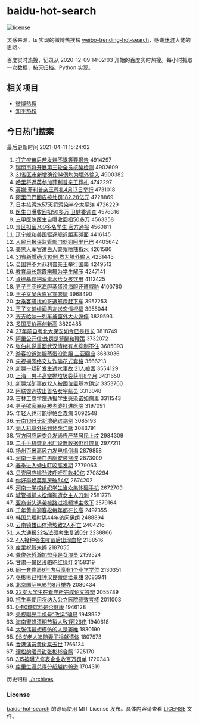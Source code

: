 # baidu-hot-search

[![license](https://img.shields.io/github/license/Arrackisarookie/baidu-hot-search)](https://github.com/Arrackisarookie/baidu-hot-search/blob/master/LICENSE)

灵感来源，ts 实现的微博热搜榜 [weibo-trending-hot-search](https://github.com/justjavac/weibo-trending-hot-search)，感谢[迷渡](https://github.com/justjavac)大佬的思路~

百度实时热搜，记录从 2020-12-09 14:02:03 开始的百度实时热搜。每小时抓取一次数据，按天[归档](./archives)。Python 实现。

## 相关项目
+ [微博热搜](https://github.com/Arrackisarookie/weibo-hot-search)
+ [知乎热榜](https://github.com/Arrackisarookie/zhihu-top-search)

## 今日热门搜索

<!-- Rank Begin -->

最后更新时间 2021-04-11 15:24:02

1. [打完疫苗后若发烧不退等要报告](http://www.baidu.com/baidu?cl=3&tn=SE_baiduhomet8_jmjb7mjw&rsv_dl=fyb_top&fr=top1000&wd=%B4%F2%CD%EA%D2%DF%C3%E7%BA%F3%C8%F4%B7%A2%C9%D5%B2%BB%CD%CB%B5%C8%D2%AA%B1%A8%B8%E6) 4914297
1. [瑞丽市将开展第三轮全员核酸检测](http://www.baidu.com/baidu?cl=3&tn=SE_baiduhomet8_jmjb7mjw&rsv_dl=fyb_top&fr=top1000&wd=%C8%F0%C0%F6%CA%D0%BD%AB%BF%AA%D5%B9%B5%DA%C8%FD%C2%D6%C8%AB%D4%B1%BA%CB%CB%E1%BC%EC%B2%E2) 4902609
1. [31省区市新增确诊14例均为境外输入](http://www.baidu.com/baidu?cl=3&tn=SE_baiduhomet8_jmjb7mjw&rsv_dl=fyb_top&fr=top1000&wd=31%CA%A1%C7%F8%CA%D0%D0%C2%D4%F6%C8%B7%D5%EF14%C0%FD%BE%F9%CE%AA%BE%B3%CD%E2%CA%E4%C8%EB) 4900382
1. [哈里将返英参加菲利普亲王葬礼](http://www.baidu.com/baidu?cl=3&tn=SE_baiduhomet8_jmjb7mjw&rsv_dl=fyb_top&fr=top1000&wd=%B9%FE%C0%EF%BD%AB%B7%B5%D3%A2%B2%CE%BC%D3%B7%C6%C0%FB%C6%D5%C7%D7%CD%F5%D4%E1%C0%F1) 4742297
1. [英媒:菲利普亲王葬礼4月17日举行](http://www.baidu.com/baidu?cl=3&tn=SE_baiduhomet8_jmjb7mjw&rsv_dl=fyb_top&fr=top1000&wd=%D3%A2%C3%BD%3A%B7%C6%C0%FB%C6%D5%C7%D7%CD%F5%D4%E1%C0%F14%D4%C217%C8%D5%BE%D9%D0%D0) 4731018
1. [阿里巴巴回应被处罚182.28亿元](http://www.baidu.com/baidu?cl=3&tn=SE_baiduhomet8_jmjb7mjw&rsv_dl=fyb_top&fr=top1000&wd=%B0%A2%C0%EF%B0%CD%B0%CD%BB%D8%D3%A6%B1%BB%B4%A6%B7%A3182.28%D2%DA%D4%AA) 4728869
1. [日本核污水57天将污染半个太平洋](http://www.baidu.com/baidu?cl=3&tn=SE_baiduhomet8_jmjb7mjw&rsv_dl=fyb_top&fr=top1000&wd=%C8%D5%B1%BE%BA%CB%CE%DB%CB%AE57%CC%EC%BD%AB%CE%DB%C8%BE%B0%EB%B8%F6%CC%AB%C6%BD%D1%F3) 4726229
1. [医生自曝收回扣50多万 卫健委调查](http://www.baidu.com/baidu?cl=3&tn=SE_baiduhomet8_jmjb7mjw&rsv_dl=fyb_top&fr=top1000&wd=%D2%BD%C9%FA%D7%D4%C6%D8%CA%D5%BB%D8%BF%DB50%B6%E0%CD%F2%20%CE%C0%BD%A1%CE%AF%B5%F7%B2%E9) 4576316
1. [三甲医院医生自曝收回扣50多万](http://www.baidu.com/baidu?cl=3&tn=SE_baiduhomet8_jmjb7mjw&rsv_dl=fyb_top&fr=top1000&wd=%C8%FD%BC%D7%D2%BD%D4%BA%D2%BD%C9%FA%D7%D4%C6%D8%CA%D5%BB%D8%BF%DB50%B6%E0%CD%F2) 4563358
1. [景区扣留700多名学生 官方通报](http://www.baidu.com/baidu?cl=3&tn=SE_baiduhomet8_jmjb7mjw&rsv_dl=fyb_top&fr=top1000&wd=%BE%B0%C7%F8%BF%DB%C1%F4700%B6%E0%C3%FB%D1%A7%C9%FA%20%B9%D9%B7%BD%CD%A8%B1%A8) 4560811
1. [辽宁舰和美国驱逐舰近距离碰面](http://www.baidu.com/baidu?cl=3&tn=SE_baiduhomet8_jmjb7mjw&rsv_dl=fyb_top&fr=top1000&wd=%C1%C9%C4%FE%BD%A2%BA%CD%C3%C0%B9%FA%C7%FD%D6%F0%BD%A2%BD%FC%BE%E0%C0%EB%C5%F6%C3%E6) 4416145
1. [人民日报评监管部门处罚阿里巴巴](http://www.baidu.com/baidu?cl=3&tn=SE_baiduhomet8_jmjb7mjw&rsv_dl=fyb_top&fr=top1000&wd=%C8%CB%C3%F1%C8%D5%B1%A8%C6%C0%BC%E0%B9%DC%B2%BF%C3%C5%B4%A6%B7%A3%B0%A2%C0%EF%B0%CD%B0%CD) 4405642
1. [美黑人军官遭白人警察喷辣椒水](http://www.baidu.com/baidu?cl=3&tn=SE_baiduhomet8_jmjb7mjw&rsv_dl=fyb_top&fr=top1000&wd=%C3%C0%BA%DA%C8%CB%BE%FC%B9%D9%D4%E2%B0%D7%C8%CB%BE%AF%B2%EC%C5%E7%C0%B1%BD%B7%CB%AE) 4261580
1. [31省新增确诊10例 均为境外输入](http://www.baidu.com/baidu?cl=3&tn=SE_baiduhomet8_jmjb7mjw&rsv_dl=fyb_top&fr=top1000&wd=31%CA%A1%D0%C2%D4%F6%C8%B7%D5%EF10%C0%FD%20%BE%F9%CE%AA%BE%B3%CD%E2%CA%E4%C8%EB) 4251445
1. [英国将不为菲利普亲王举行国葬](http://www.baidu.com/baidu?cl=3&tn=SE_baiduhomet8_jmjb7mjw&rsv_dl=fyb_top&fr=top1000&wd=%D3%A2%B9%FA%BD%AB%B2%BB%CE%AA%B7%C6%C0%FB%C6%D5%C7%D7%CD%F5%BE%D9%D0%D0%B9%FA%D4%E1) 4249513
1. [教育局长跳霹雳舞为学生解压](http://www.baidu.com/baidu?cl=3&tn=SE_baiduhomet8_jmjb7mjw&rsv_dl=fyb_top&fr=top1000&wd=%BD%CC%D3%FD%BE%D6%B3%A4%CC%F8%C5%F9%F6%A8%CE%E8%CE%AA%D1%A7%C9%FA%BD%E2%D1%B9) 4247141
1. [肯德基误把消毒水给女孩饮用](http://www.baidu.com/baidu?cl=3&tn=SE_baiduhomet8_jmjb7mjw&rsv_dl=fyb_top&fr=top1000&wd=%BF%CF%B5%C2%BB%F9%CE%F3%B0%D1%CF%FB%B6%BE%CB%AE%B8%F8%C5%AE%BA%A2%D2%FB%D3%C3) 4112425
1. [男子三亚吃海胆蒸蛋没海胆还遭威胁](http://www.baidu.com/baidu?cl=3&tn=SE_baiduhomet8_jmjb7mjw&rsv_dl=fyb_top&fr=top1000&wd=%C4%D0%D7%D3%C8%FD%D1%C7%B3%D4%BA%A3%B5%A8%D5%F4%B5%B0%C3%BB%BA%A3%B5%A8%BB%B9%D4%E2%CD%FE%D0%B2) 4100780
1. [王子文吴永恩官宣恋情](http://www.baidu.com/baidu?cl=3&tn=SE_baiduhomet8_jmjb7mjw&rsv_dl=fyb_top&fr=top1000&wd=%CD%F5%D7%D3%CE%C4%CE%E2%D3%C0%B6%F7%B9%D9%D0%FB%C1%B5%C7%E9) 3968490
1. [女乘客骚扰的哥遭怒斥赶下车](http://www.baidu.com/baidu?cl=3&tn=SE_baiduhomet8_jmjb7mjw&rsv_dl=fyb_top&fr=top1000&wd=%C5%AE%B3%CB%BF%CD%C9%A7%C8%C5%B5%C4%B8%E7%D4%E2%C5%AD%B3%E2%B8%CF%CF%C2%B3%B5) 3957253
1. [王子文前绯闻男友送恋情祝福](http://www.baidu.com/baidu?cl=3&tn=SE_baiduhomet8_jmjb7mjw&rsv_dl=fyb_top&fr=top1000&wd=%CD%F5%D7%D3%CE%C4%C7%B0%E7%B3%CE%C5%C4%D0%D3%D1%CB%CD%C1%B5%C7%E9%D7%A3%B8%A3) 3955044
1. [齐齐哈尔一列车被窗外大火逼停](http://www.baidu.com/baidu?cl=3&tn=SE_baiduhomet8_jmjb7mjw&rsv_dl=fyb_top&fr=top1000&wd=%C6%EB%C6%EB%B9%FE%B6%FB%D2%BB%C1%D0%B3%B5%B1%BB%B4%B0%CD%E2%B4%F3%BB%F0%B1%C6%CD%A3) 3829593
1. [多国房价再创新高](http://www.baidu.com/baidu?cl=3&tn=SE_baiduhomet8_jmjb7mjw&rsv_dl=fyb_top&fr=top1000&wd=%B6%E0%B9%FA%B7%BF%BC%DB%D4%D9%B4%B4%D0%C2%B8%DF) 3820485
1. [27年前自考北大保安如今已是校长](http://www.baidu.com/baidu?cl=3&tn=SE_baiduhomet8_jmjb7mjw&rsv_dl=fyb_top&fr=top1000&wd=27%C4%EA%C7%B0%D7%D4%BF%BC%B1%B1%B4%F3%B1%A3%B0%B2%C8%E7%BD%F1%D2%D1%CA%C7%D0%A3%B3%A4) 3818749
1. [阿里公开信:处罚是警醒和鞭策](http://www.baidu.com/baidu?cl=3&tn=SE_baiduhomet8_jmjb7mjw&rsv_dl=fyb_top&fr=top1000&wd=%B0%A2%C0%EF%B9%AB%BF%AA%D0%C5%3A%B4%A6%B7%A3%CA%C7%BE%AF%D0%D1%BA%CD%B1%DE%B2%DF) 3732072
1. [张伯礼说重回武汉情绪有点抑制不住](http://www.baidu.com/baidu?cl=3&tn=SE_baiduhomet8_jmjb7mjw&rsv_dl=fyb_top&fr=top1000&wd=%D5%C5%B2%AE%C0%F1%CB%B5%D6%D8%BB%D8%CE%E4%BA%BA%C7%E9%D0%F7%D3%D0%B5%E3%D2%D6%D6%C6%B2%BB%D7%A1) 3685093
1. [游客投诉海胆蒸蛋没海胆 三亚回应](http://www.baidu.com/baidu?cl=3&tn=SE_baiduhomet8_jmjb7mjw&rsv_dl=fyb_top&fr=top1000&wd=%D3%CE%BF%CD%CD%B6%CB%DF%BA%A3%B5%A8%D5%F4%B5%B0%C3%BB%BA%A3%B5%A8%20%C8%FD%D1%C7%BB%D8%D3%A6) 3683036
1. [央视揭网络交友诈骗花式套路](http://www.baidu.com/baidu?cl=3&tn=SE_baiduhomet8_jmjb7mjw&rsv_dl=fyb_top&fr=top1000&wd=%D1%EB%CA%D3%BD%D2%CD%F8%C2%E7%BD%BB%D3%D1%D5%A9%C6%AD%BB%A8%CA%BD%CC%D7%C2%B7) 3566213
1. [新疆一煤矿发生透水事故 21人被困](http://www.baidu.com/baidu?cl=3&tn=SE_baiduhomet8_jmjb7mjw&rsv_dl=fyb_top&fr=top1000&wd=%D0%C2%BD%AE%D2%BB%C3%BA%BF%F3%B7%A2%C9%FA%CD%B8%CB%AE%CA%C2%B9%CA%2021%C8%CB%B1%BB%C0%A7) 3554129
1. [上海一男子高空抛垃圾袋获刑8个月](http://www.baidu.com/baidu?cl=3&tn=SE_baiduhomet8_jmjb7mjw&rsv_dl=fyb_top&fr=top1000&wd=%C9%CF%BA%A3%D2%BB%C4%D0%D7%D3%B8%DF%BF%D5%C5%D7%C0%AC%BB%F8%B4%FC%BB%F1%D0%CC8%B8%F6%D4%C2) 3431650
1. [新疆煤矿事故12人被困位置基本确定](http://www.baidu.com/baidu?cl=3&tn=SE_baiduhomet8_jmjb7mjw&rsv_dl=fyb_top&fr=top1000&wd=%D0%C2%BD%AE%C3%BA%BF%F3%CA%C2%B9%CA12%C8%CB%B1%BB%C0%A7%CE%BB%D6%C3%BB%F9%B1%BE%C8%B7%B6%A8) 3353760
1. [阿联酋选拔出首名女宇航员](http://www.baidu.com/baidu?cl=3&tn=SE_baiduhomet8_jmjb7mjw&rsv_dl=fyb_top&fr=top1000&wd=%B0%A2%C1%AA%C7%F5%D1%A1%B0%CE%B3%F6%CA%D7%C3%FB%C5%AE%D3%EE%BA%BD%D4%B1) 3313048
1. [吉林工商学院通报学生感染诺如病毒](http://www.baidu.com/baidu?cl=3&tn=SE_baiduhomet8_jmjb7mjw&rsv_dl=fyb_top&fr=top1000&wd=%BC%AA%C1%D6%B9%A4%C9%CC%D1%A7%D4%BA%CD%A8%B1%A8%D1%A7%C9%FA%B8%D0%C8%BE%C5%B5%C8%E7%B2%A1%B6%BE) 3311543
1. [男子欲家暴反被老婆打进医院](http://www.baidu.com/baidu?cl=3&tn=SE_baiduhomet8_jmjb7mjw&rsv_dl=fyb_top&fr=top1000&wd=%C4%D0%D7%D3%D3%FB%BC%D2%B1%A9%B7%B4%B1%BB%C0%CF%C6%C5%B4%F2%BD%F8%D2%BD%D4%BA) 3197091
1. [年轻人也可能得帕金森病](http://www.baidu.com/baidu?cl=3&tn=SE_baiduhomet8_jmjb7mjw&rsv_dl=fyb_top&fr=top1000&wd=%C4%EA%C7%E1%C8%CB%D2%B2%BF%C9%C4%DC%B5%C3%C5%C1%BD%F0%C9%AD%B2%A1) 3092548
1. [云南10日无新增确诊病例](http://www.baidu.com/baidu?cl=3&tn=SE_baiduhomet8_jmjb7mjw&rsv_dl=fyb_top&fr=top1000&wd=%D4%C6%C4%CF10%C8%D5%CE%DE%D0%C2%D4%F6%C8%B7%D5%EF%B2%A1%C0%FD) 3085193
1. [无人机意外拍到怀孕江豚](http://www.baidu.com/baidu?cl=3&tn=SE_baiduhomet8_jmjb7mjw&rsv_dl=fyb_top&fr=top1000&wd=%CE%DE%C8%CB%BB%FA%D2%E2%CD%E2%C5%C4%B5%BD%BB%B3%D4%D0%BD%AD%EB%E0) 3083791
1. [官方回应居委会发通告严禁居民上坟](http://www.baidu.com/baidu?cl=3&tn=SE_baiduhomet8_jmjb7mjw&rsv_dl=fyb_top&fr=top1000&wd=%B9%D9%B7%BD%BB%D8%D3%A6%BE%D3%CE%AF%BB%E1%B7%A2%CD%A8%B8%E6%D1%CF%BD%FB%BE%D3%C3%F1%C9%CF%B7%D8) 2984309
1. [二手手机恢复出厂设置数据仍可恢复](http://www.baidu.com/baidu?cl=3&tn=SE_baiduhomet8_jmjb7mjw&rsv_dl=fyb_top&fr=top1000&wd=%B6%FE%CA%D6%CA%D6%BB%FA%BB%D6%B8%B4%B3%F6%B3%A7%C9%E8%D6%C3%CA%FD%BE%DD%C8%D4%BF%C9%BB%D6%B8%B4) 2977211
1. [扬州百米高风力发电机倒塌](http://www.baidu.com/baidu?cl=3&tn=SE_baiduhomet8_jmjb7mjw&rsv_dl=fyb_top&fr=top1000&wd=%D1%EF%D6%DD%B0%D9%C3%D7%B8%DF%B7%E7%C1%A6%B7%A2%B5%E7%BB%FA%B5%B9%CB%FA) 2879858
1. [河南一中学在男厕安装监控](http://www.baidu.com/baidu?cl=3&tn=SE_baiduhomet8_jmjb7mjw&rsv_dl=fyb_top&fr=top1000&wd=%BA%D3%C4%CF%D2%BB%D6%D0%D1%A7%D4%DA%C4%D0%B2%DE%B0%B2%D7%B0%BC%E0%BF%D8) 2873009
1. [春季进入蜱虫叮咬高发期](http://www.baidu.com/baidu?cl=3&tn=SE_baiduhomet8_jmjb7mjw&rsv_dl=fyb_top&fr=top1000&wd=%B4%BA%BC%BE%BD%F8%C8%EB%F2%E7%B3%E6%B6%A3%D2%A7%B8%DF%B7%A2%C6%DA) 2779063
1. [贝壳回应姚劲波呼吁罚款40亿](http://www.baidu.com/baidu?cl=3&tn=SE_baiduhomet8_jmjb7mjw&rsv_dl=fyb_top&fr=top1000&wd=%B1%B4%BF%C7%BB%D8%D3%A6%D2%A6%BE%A2%B2%A8%BA%F4%D3%F5%B7%A3%BF%EE40%D2%DA) 2708294
1. [你好李焕英票房破54亿](http://www.baidu.com/baidu?cl=3&tn=SE_baiduhomet8_jmjb7mjw&rsv_dl=fyb_top&fr=top1000&wd=%C4%E3%BA%C3%C0%EE%BB%C0%D3%A2%C6%B1%B7%BF%C6%C654%D2%DA) 2674202
1. [河南一学校组织学生当众集体砸手机](http://www.baidu.com/baidu?cl=3&tn=SE_baiduhomet8_jmjb7mjw&rsv_dl=fyb_top&fr=top1000&wd=%BA%D3%C4%CF%D2%BB%D1%A7%D0%A3%D7%E9%D6%AF%D1%A7%C9%FA%B5%B1%D6%DA%BC%AF%CC%E5%D4%D2%CA%D6%BB%FA) 2672709
1. [城管抓捕未拴绳狗遭女主人刀刺](http://www.baidu.com/baidu?cl=3&tn=SE_baiduhomet8_jmjb7mjw&rsv_dl=fyb_top&fr=top1000&wd=%B3%C7%B9%DC%D7%A5%B2%B6%CE%B4%CB%A9%C9%FE%B9%B7%D4%E2%C5%AE%D6%F7%C8%CB%B5%B6%B4%CC) 2581778
1. [亚裔街头遇袭被路过视频博主救下](http://www.baidu.com/baidu?cl=3&tn=SE_baiduhomet8_jmjb7mjw&rsv_dl=fyb_top&fr=top1000&wd=%D1%C7%D2%E1%BD%D6%CD%B7%D3%F6%CF%AE%B1%BB%C2%B7%B9%FD%CA%D3%C6%B5%B2%A9%D6%F7%BE%C8%CF%C2) 2579164
1. [千年黄山迎客松每年都在长高](http://www.baidu.com/baidu?cl=3&tn=SE_baiduhomet8_jmjb7mjw&rsv_dl=fyb_top&fr=top1000&wd=%C7%A7%C4%EA%BB%C6%C9%BD%D3%AD%BF%CD%CB%C9%C3%BF%C4%EA%B6%BC%D4%DA%B3%A4%B8%DF) 2497355
1. [韩国总理时隔44年访问伊朗](http://www.baidu.com/baidu?cl=3&tn=SE_baiduhomet8_jmjb7mjw&rsv_dl=fyb_top&fr=top1000&wd=%BA%AB%B9%FA%D7%DC%C0%ED%CA%B1%B8%F444%C4%EA%B7%C3%CE%CA%D2%C1%C0%CA) 2488894
1. [云南镇雄山体滑坡致2人死亡](http://www.baidu.com/baidu?cl=3&tn=SE_baiduhomet8_jmjb7mjw&rsv_dl=fyb_top&fr=top1000&wd=%D4%C6%C4%CF%D5%F2%D0%DB%C9%BD%CC%E5%BB%AC%C6%C2%D6%C22%C8%CB%CB%C0%CD%F6) 2404216
1. [人大通报22名法硕考生复试0分](http://www.baidu.com/baidu?cl=3&tn=SE_baiduhomet8_jmjb7mjw&rsv_dl=fyb_top&fr=top1000&wd=%C8%CB%B4%F3%CD%A8%B1%A822%C3%FB%B7%A8%CB%B6%BF%BC%C9%FA%B8%B4%CA%D40%B7%D6) 2238866
1. [4人接种强生疫苗后出现血栓](http://www.baidu.com/baidu?cl=3&tn=SE_baiduhomet8_jmjb7mjw&rsv_dl=fyb_top&fr=top1000&wd=4%C8%CB%BD%D3%D6%D6%C7%BF%C9%FA%D2%DF%C3%E7%BA%F3%B3%F6%CF%D6%D1%AA%CB%A8) 2188516
1. [库里祝贺朱婷](http://www.baidu.com/baidu?cl=3&tn=SE_baiduhomet8_jmjb7mjw&rsv_dl=fyb_top&fr=top1000&wd=%BF%E2%C0%EF%D7%A3%BA%D8%D6%EC%E6%C3) 2187055
1. [龚俊张哲瀚加盟我是女演员](http://www.baidu.com/baidu?cl=3&tn=SE_baiduhomet8_jmjb7mjw&rsv_dl=fyb_top&fr=top1000&wd=%B9%A8%BF%A1%D5%C5%D5%DC%E5%AB%BC%D3%C3%CB%CE%D2%CA%C7%C5%AE%D1%DD%D4%B1) 2159524
1. [甘肃一景区设骆驼红绿灯](http://www.baidu.com/baidu?cl=3&tn=SE_baiduhomet8_jmjb7mjw&rsv_dl=fyb_top&fr=top1000&wd=%B8%CA%CB%E0%D2%BB%BE%B0%C7%F8%C9%E8%C2%E6%CD%D5%BA%EC%C2%CC%B5%C6) 2158319
1. [同一套住房6年内只享有1个小学学位](http://www.baidu.com/baidu?cl=3&tn=SE_baiduhomet8_jmjb7mjw&rsv_dl=fyb_top&fr=top1000&wd=%CD%AC%D2%BB%CC%D7%D7%A1%B7%BF6%C4%EA%C4%DA%D6%BB%CF%ED%D3%D01%B8%F6%D0%A1%D1%A7%D1%A7%CE%BB) 2130351
1. [张彬彬已推钟汉良微信给景甜](http://www.baidu.com/baidu?cl=3&tn=SE_baiduhomet8_jmjb7mjw&rsv_dl=fyb_top&fr=top1000&wd=%D5%C5%B1%F2%B1%F2%D2%D1%CD%C6%D6%D3%BA%BA%C1%BC%CE%A2%D0%C5%B8%F8%BE%B0%CC%F0) 2083941
1. [北京国际电影节8月举办](http://www.baidu.com/baidu?cl=3&tn=SE_baiduhomet8_jmjb7mjw&rsv_dl=fyb_top&fr=top1000&wd=%B1%B1%BE%A9%B9%FA%BC%CA%B5%E7%D3%B0%BD%DA8%D4%C2%BE%D9%B0%EC) 2080434
1. [22岁大学生在看守所完成论文答辩](http://www.baidu.com/baidu?cl=3&tn=SE_baiduhomet8_jmjb7mjw&rsv_dl=fyb_top&fr=top1000&wd=22%CB%EA%B4%F3%D1%A7%C9%FA%D4%DA%BF%B4%CA%D8%CB%F9%CD%EA%B3%C9%C2%DB%CE%C4%B4%F0%B1%E7) 2055789
1. [抗生素使用将纳入公立医院绩效考核](http://www.baidu.com/baidu?cl=3&tn=SE_baiduhomet8_jmjb7mjw&rsv_dl=fyb_top&fr=top1000&wd=%BF%B9%C9%FA%CB%D8%CA%B9%D3%C3%BD%AB%C4%C9%C8%EB%B9%AB%C1%A2%D2%BD%D4%BA%BC%A8%D0%A7%BF%BC%BA%CB) 2011003
1. [0卡0糖饮料是否健康](http://www.baidu.com/baidu?cl=3&tn=SE_baiduhomet8_jmjb7mjw&rsv_dl=fyb_top&fr=top1000&wd=0%BF%A80%CC%C7%D2%FB%C1%CF%CA%C7%B7%F1%BD%A1%BF%B5) 1946128
1. [央视曝光手机号“改运”骗局](http://www.baidu.com/baidu?cl=3&tn=SE_baiduhomet8_jmjb7mjw&rsv_dl=fyb_top&fr=top1000&wd=%D1%EB%CA%D3%C6%D8%B9%E2%CA%D6%BB%FA%BA%C5%A1%B0%B8%C4%D4%CB%A1%B1%C6%AD%BE%D6) 1943952
1. [海南蜜蜂清明节蜇人致1死26伤](http://www.baidu.com/baidu?cl=3&tn=SE_baiduhomet8_jmjb7mjw&rsv_dl=fyb_top&fr=top1000&wd=%BA%A3%C4%CF%C3%DB%B7%E4%C7%E5%C3%F7%BD%DA%F2%D8%C8%CB%D6%C21%CB%C026%C9%CB) 1940618
1. [大张伟最想模仿的人是窦唯](http://www.baidu.com/baidu?cl=3&tn=SE_baiduhomet8_jmjb7mjw&rsv_dl=fyb_top&fr=top1000&wd=%B4%F3%D5%C5%CE%B0%D7%EE%CF%EB%C4%A3%B7%C2%B5%C4%C8%CB%CA%C7%F1%BC%CE%A8) 1830190
1. [95岁老人追随妻子捐献遗体](http://www.baidu.com/baidu?cl=3&tn=SE_baiduhomet8_jmjb7mjw&rsv_dl=fyb_top&fr=top1000&wd=95%CB%EA%C0%CF%C8%CB%D7%B7%CB%E6%C6%DE%D7%D3%BE%E8%CF%D7%D2%C5%CC%E5) 1807973
1. [香港演员黄树棠去世](http://www.baidu.com/baidu?cl=3&tn=SE_baiduhomet8_jmjb7mjw&rsv_dl=fyb_top&fr=top1000&wd=%CF%E3%B8%DB%D1%DD%D4%B1%BB%C6%CA%F7%CC%C4%C8%A5%CA%C0) 1766134
1. [谭松韵晒景甜张彬彬合照](http://www.baidu.com/baidu?cl=3&tn=SE_baiduhomet8_jmjb7mjw&rsv_dl=fyb_top&fr=top1000&wd=%CC%B7%CB%C9%D4%CF%C9%B9%BE%B0%CC%F0%D5%C5%B1%F2%B1%F2%BA%CF%D5%D5) 1725170
1. [315被曝光修表企业收百万罚单](http://www.baidu.com/baidu?cl=3&tn=SE_baiduhomet8_jmjb7mjw&rsv_dl=fyb_top&fr=top1000&wd=315%B1%BB%C6%D8%B9%E2%D0%DE%B1%ED%C6%F3%D2%B5%CA%D5%B0%D9%CD%F2%B7%A3%B5%A5) 1720343
1. [库里生涯总得分超越约翰逊](http://www.baidu.com/baidu?cl=3&tn=SE_baiduhomet8_jmjb7mjw&rsv_dl=fyb_top&fr=top1000&wd=%BF%E2%C0%EF%C9%FA%D1%C4%D7%DC%B5%C3%B7%D6%B3%AC%D4%BD%D4%BC%BA%B2%D1%B7) 1704319
<!-- Rank End -->

历史归档 [./archives](./archives)

### License

[baidu-hot-search](https://github.com/Arrackisarookie/baidu-hot-search) 的源码使用 MIT License 发布。具体内容请查看 [LICENSE](./LICENSE) 文件。

